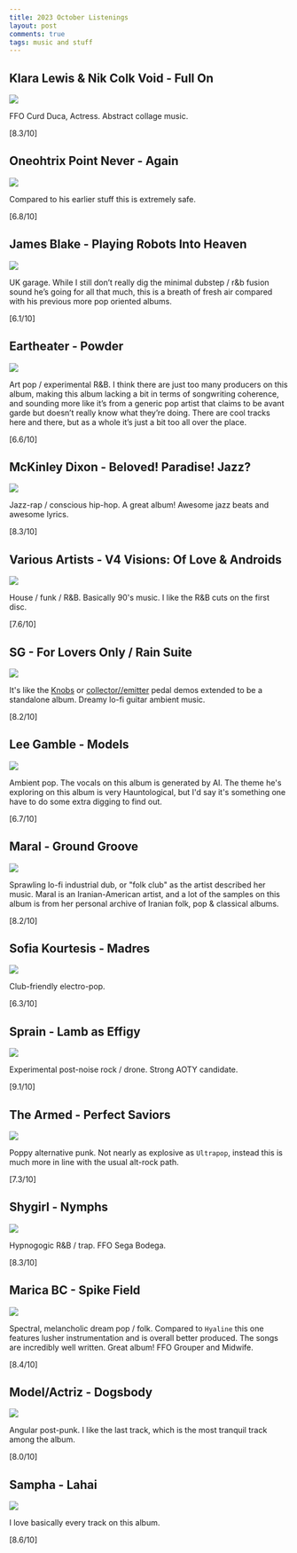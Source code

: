 ```yaml
---
title: 2023 October Listenings
layout: post
comments: true
tags: music and stuff
---
```


## Klara Lewis & Nik Colk Void - Full On

  ![](https://f4.bcbits.com/img/a2408292926_16.jpg)

  FFO Curd Duca, Actress. Abstract collage music.

  [8.3/10]

## Oneohtrix Point Never - Again

  ![](https://f4.bcbits.com/img/a4277554650_16.jpg)

  Compared to his earlier stuff this is extremely safe.

  [6.8/10]

## James Blake - Playing Robots Into Heaven

  ![](https://i.scdn.co/image/ab67616d0000b273921f7aa6349a070b6f26b3ff)

  UK garage. While I still don’t really dig the minimal dubstep / r&b fusion sound he’s going for all that much, this is a breath of fresh air compared with his previous more pop oriented albums. 

  [6.1/10]

## Eartheater - Powder

  ![](https://f4.bcbits.com/img/a2558704024_16.jpg)

  Art pop / experimental R&B. I think there are just too many producers on this album, making this album lacking a bit in terms of songwriting coherence, and sounding more like it’s from a generic pop artist that claims to be avant garde but doesn’t really know what they’re doing. There are cool tracks here and there, but as a whole it’s just a bit too all over the place.

  [6.6/10]

## McKinley Dixon - Beloved! Paradise! Jazz?

  ![](https://f4.bcbits.com/img/a1333962670_16.jpg)

  Jazz-rap / conscious hip-hop. A great album! Awesome jazz beats and awesome lyrics.

  [8.3/10]

## Various Artists - V4 Visions: Of Love & Androids

  ![](https://f4.bcbits.com/img/a0365594782_16.jpg)

  House / funk / R&B. Basically 90's music. I like the R&B cuts on the first disc.

  [7.6/10]

## SG - For Lovers Only / Rain Suite

  ![](https://f4.bcbits.com/img/a2882953685_16.jpg)

  It's like the [Knobs](https://www.youtube.com/@Knobs) or [collector//emitter](https://www.youtube.com/@collectoremitter) pedal demos extended to be a standalone album. Dreamy lo-fi guitar ambient music.

  [8.2/10]

## Lee Gamble - Models

  ![](https://f4.bcbits.com/img/a2394588006_16.jpg)

  Ambient pop. The vocals on this album is generated by AI. The theme he's exploring on this album is very Hauntological, but I'd say it's something one have to do some extra digging to find out.

  [6.7/10]

## Maral - Ground Groove

  ![](https://f4.bcbits.com/img/a2500288567_16.jpg)

  Sprawling lo-fi industrial dub, or "folk club" as the artist described her music. Maral is an Iranian-American artist, and a lot of the samples on this album is from her personal archive of Iranian folk, pop & classical albums.
  
  [8.2/10]

## Sofia Kourtesis - Madres

  ![](https://f4.bcbits.com/img/a4189602856_16.jpg)

  Club-friendly electro-pop.

  [6.3/10]

## Sprain - Lamb as Effigy

  ![](https://f4.bcbits.com/img/a0587477614_16.jpg)

  Experimental post-noise rock / drone. Strong AOTY candidate.

  [9.1/10]

## The Armed - Perfect Saviors

  ![](https://f4.bcbits.com/img/a2690079050_16.jpg)

  Poppy alternative punk. Not nearly as explosive as `Ultrapop`, instead this is much more in line with the usual alt-rock path.

  [7.3/10]

## Shygirl - Nymphs

  ![](https://f4.bcbits.com/img/a2087620991_16.jpg)

  Hypnogogic R&B / trap. FFO Sega Bodega.

  [8.3/10]

## Marica BC - Spike Field

  ![](https://f4.bcbits.com/img/a0787557467_16.jpg)

  Spectral, melancholic dream pop / folk. Compared to `Hyaline` this one features lusher instrumentation and is overall better produced. The songs are incredibly well written. Great album! FFO Grouper and Midwife.

  [8.4/10]

## Model/Actriz - Dogsbody

  ![](https://f4.bcbits.com/img/a2228512258_16.jpg)

  Angular post-punk. I like the last track, which is the most tranquil track among the album.

  [8.0/10]

## Sampha - Lahai

  ![](https://f4.bcbits.com/img/a1179241798_16.jpg)

  I love basically every track on this album.  

  [8.6/10]

